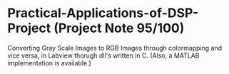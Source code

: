 # Practical-Applications-of-DSP-Project (Project Note 95/100)
Converting Gray Scale Images to RGB Images through colormapping and vice versa, in Labview thorugh dll's written in C. (Also, a MATLAB implementation is available.)
